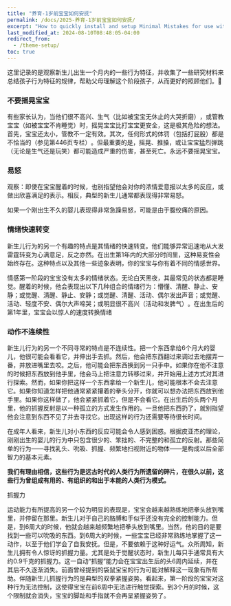 ```yaml
---
title: "养育-1岁前宝宝如何安抚"
permalink: /docs/2025-养育-1岁前宝宝如何安抚/
excerpt: "How to quickly install and setup Minimal Mistakes for use with GitHub Pages."
last_modified_at: 2024-08-10T08:48:05-04:00
redirect_from:
  - /theme-setup/
toc: true
---
```


这里记录的是观察新生儿出生一个月内的一些行为特征，并收集了一些研究材料来总结孩子行为特征的规律，帮助父母理解这个阶段孩子，从而更好的照顾他们。💎

### 不要摇晃宝宝

有些家长认为，当他们很不高兴、生气（比如被宝宝无休止的大哭折磨）​，或管教宝宝（如被宝宝不肯睡觉）时，摇晃宝宝比打宝宝更安全，这是极其危险的想法。首先，宝宝还太小，管教不一定有效。其次，任何形式的体罚（包括打屁股）都是不恰当的（参见第446页专栏）​。但最重要的是，摇晃、推搡，或让宝宝猛烈弹跳（无论是生气还是玩笑）都可能造成严重的伤害，甚至死亡。永远不要摇晃宝宝。

### 易怒

观察：即使在宝宝醒着的时候，也别指望他会对你的浓情爱意报以太多的反应，或做出欣喜满足的表示。相反，典型的新生儿通常都表现得非常易怒。

如果一个刚出生不久的婴儿表现得非常急躁易怒，可能是由于腹绞痛的原因。


### 情绪快速转变

新生儿行为的另一个有趣的特点是其情绪的快速转变。他们能够异常迅速地从大发雷霆转变为心满意足，反之亦然。在出生第1年内的大部分时间里，这种易变性会始终存在。这种特点以及其他一些迹象表明，你的宝宝与你有着不同的情感世界。

情感第一阶段的宝宝没有太多的情绪状态。无论白天黑夜，其最常见的状态都是睡觉。醒着的时候，他会表现出以下几种组合的情绪行为：懵懂、清醒、静止、安静；或觉醒、清醒、静止、安静；或觉醒、清醒、活动、偶尔发出声音；或觉醒、活动、轻度不安、偶尔大声啼哭；或明显很不高兴（活动和发脾气）​。在出生后的第1年里，宝宝会以惊人的速度转换情绪

### 动作不连续性

新生儿行为的另一个不同寻常的特点是不连续性。把一个东西拿给6个月大的婴儿，他很可能会看看它，并伸出手去抓。然后，他会把东西翻过来调过去地摆弄一番，并放进嘴里去咬。之后，他可能会把东西换到另一只手中。如果你在他不注意的时候把东西放到他手里，他会马上把注意力转移过来，并开始用上述方式对其进行探索。然而，如果你把这样一个东西拿给一个新生儿，他可能根本不会去注意它。如果你知道怎样把他通常紧紧攥着的拳头分开，你就可以想办法把东西放到他手里。如果你这样做了，他会紧紧抓着它，但是不会看它。在出生后的头两个月里，他的抓握反射是以一种孤立的方式发生作用的。一旦他把东西扔了，就别指望他会注意到东西不见了并去寻找它。出现这样的行为还需要等待很长时间。

在成年人看来，新生儿对小东西的反应可能会令人感到困惑。根据皮亚杰的理论，刚刚出生的婴儿的行为中只包含很少的、笨拙的、不完整的和孤立的反射。那些简单的行为——寻找乳头、吮吸、抓握、频繁地扫视附近的物体——是构成以后全部智力的基本元素。

**我们有理由相信，这些行为是远古时代的人类行为所遗留的碎片，在很久以前，这些行为曾组成有用的、有组织的和出于本能的人类行为模式。**

抓握力

运动能力有所提高的另一个较为明显的表现是，宝宝会越来越熟练地把拳头放到嘴里，并停留在那里。新生儿对于自己的胳膊和手似乎还没有完全的控制能力。但是，到6周大的时候，他就会越来越频繁地把拳头放到嘴里。当然，他的目的是要找到一些可以吮吸的东西。到6周大的时候，一些宝宝已经非常熟练地掌握了这一动作，以至于他们学会了自我安抚。但是，不要依赖于这种好运气。众所周知，新生儿拥有令人惊讶的抓握力量。尤其是处于觉醒状态时，新生儿每只手通常具有大约0.9千克的抓握力。这一自动“抓握”能力会在宝宝出生后的头6周内延续，并在其后不久逐渐消失。前面曾经提到的袋鼠宝宝的行为可能对解释这一现象有所帮助。伴随新生儿抓握行为的是典型的双拳紧握姿势。看起来，第一阶段的宝宝对这种行为无法控制，这使得宝宝在前6周中无法进行触觉探索。到3个月的时候，这个限制就会消失，宝宝的脚趾和手指就不会再呈紧握姿势了。